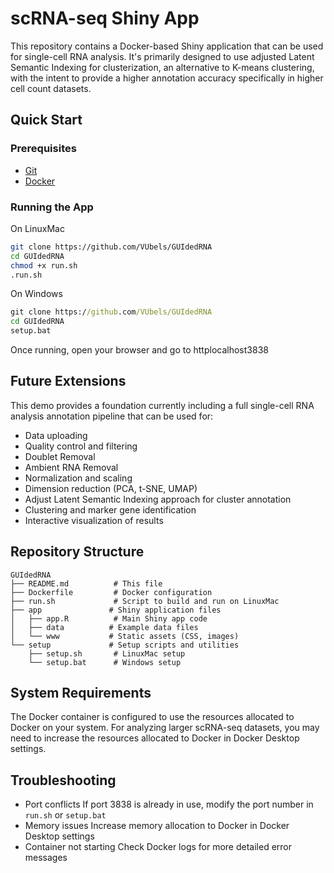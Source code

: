 # scRNA-seq Shiny App

This repository contains a Docker-based Shiny application that can be used for single-cell RNA analysis. It's primarily designed to use adjusted Latent Semantic Indexing for clusterization, an alternative to K-means clustering, with the intent to provide a higher annotation accuracy specifically in higher cell count datasets.

## Quick Start

### Prerequisites

- [Git](httpsgit-scm.comdownloads)
- [Docker](httpswww.docker.comproductsdocker-desktop)

### Running the App

On LinuxMac

```bash
git clone https://github.com/VUbels/GUIdedRNA
cd GUIdedRNA
chmod +x run.sh
.run.sh
```

On Windows

```cmd
git clone https://github.com/VUbels/GUIdedRNA
cd GUIdedRNA
setup.bat
```

Once running, open your browser and go to httplocalhost3838

## Future Extensions

This demo provides a foundation currently including a full single-cell RNA analysis annotation pipeline that can be used for:

- Data uploading
- Quality control and filtering
- Doublet Removal
- Ambient RNA Removal
- Normalization and scaling
- Dimension reduction (PCA, t-SNE, UMAP)
- Adjust Latent Semantic Indexing approach for cluster annotation
- Clustering and marker gene identification
- Interactive visualization of results

## Repository Structure

```
GUIdedRNA
├── README.md          # This file
├── Dockerfile         # Docker configuration
├── run.sh             # Script to build and run on LinuxMac
├── app               # Shiny application files
│   ├── app.R          # Main Shiny app code
│   ├── data          # Example data files
│   └── www           # Static assets (CSS, images)
└── setup             # Setup scripts and utilities
    ├── setup.sh       # LinuxMac setup
    └── setup.bat      # Windows setup
```

## System Requirements

The Docker container is configured to use the resources allocated to Docker on your system. For analyzing larger scRNA-seq datasets, you may need to increase the resources allocated to Docker in Docker Desktop settings.

## Troubleshooting

- Port conflicts If port 3838 is already in use, modify the port number in `run.sh` or `setup.bat`
- Memory issues Increase memory allocation to Docker in Docker Desktop settings
- Container not starting Check Docker logs for more detailed error messages
